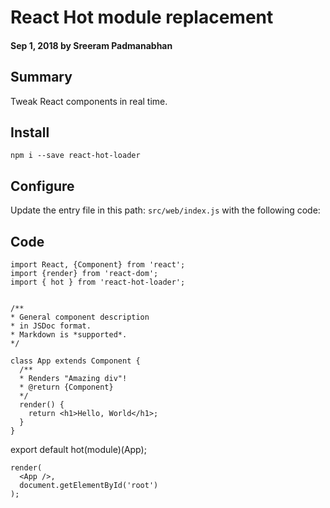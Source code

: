 # React Hot module replacement

#### Sep 1, 2018 by Sreeram Padmanabhan

## Summary

Tweak React components in real time.

## Install

`npm i --save react-hot-loader` 

## Configure

Update the entry file in this path: `src/web/index.js` with the following code:

## Code

    import React, {Component} from 'react';
    import {render} from 'react-dom';
    import { hot } from 'react-hot-loader';


    /**
    * General component description 
    * in JSDoc format. 
    * Markdown is *supported*.
    */

    class App extends Component {
      /**
      * Renders "Amazing div"!
      * @return {Component}
      */
      render() {
        return <h1>Hello, World</h1>;
      }
    }

  export default hot(module)(App);
    
    render(
      <App />, 
      document.getElementById('root')
    );
